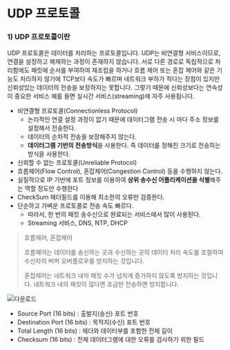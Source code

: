 # UDP 프로토콜

### 1) UDP 프로토콜이란

  UDP 프로토콜은 데이터를 처리하는 프로토콜입니다. UDP는 비연결형 서비스이므로, 연결을 설정하고 해제하는 과정이 존재하지 않습니다. 서로 다른 경로로 독립적으로 처리함에도 패킷에 순서를 부여하여 재조립을 하거나 흐름 제어 또는 혼잡 제어와 같은 기능도 처리하지 않기에 TCP보다 속도가 빠르며 네트워크 부하가 적다는 장점이 있지만 신뢰성있는 데이터의 전송을 보장하지는 못합니다. 그렇기 때문에 신뢰성보다는 연속성이 중요한 서비스 예를 들면 실시간 서비스(streaming)에 자주 사용됩니다.

- 비연결형 프로토콜(Connectionless Protocol)
  - 논리적인 연결 설정 과정이 없기 때문에 데이터그램 전송 시 마다 주소 정보를 설정해서 전송한다.
  - 데이터의 순차적 전송을 보장해주지 않는다.
  - **데이터그램 기반의 전송방식**을 사용한다. 즉 데이터를 정해진 크기로 전송하는 방식을 사용한다.
-  신뢰할 수 없는 프로토콜(Unreliable Protocol)
  - 흐름제어(Flow Control), 혼잡제어(Congestion Control) 등을 수행하지 않는다.
  - 실질적으로 IP 기반에 포트 정보를 이용하여 **상위 송수신 어플리케이션을 식별**해주는 역할 정도만 수행한다
  - CheckSum 헤더필드를 이용해 최소한의 오류만 검증한다.
- 단순하고 가벼운 프로토콜로 전송 속도 빠르다.
  - 따라서, 한 번의 패킷 송수신으로 완료되는 서비스에서 많이 사용된다.
  - Streaming 서비스, DNS, NTP, DHCP

> 흐름제어, 혼잡제어
>
> 흐름제어는 데이터를 송신하는 곳과 수신하는 곳의 데이터 처리 속도를 조절하여 수신자의 버퍼 오버플로우를 방지하는 것입니다.
>
> 혼잡제어는 네트워크 내의 패킷 수가 넘치게 증가하지 않도록 방지하는 것입니다.  네트워크 내의 패킷이 많다면 조금만 전송하면 방지합니다.

![다운로드](https://user-images.githubusercontent.com/59816811/136507072-6e67c883-db89-492e-ba6e-d0d590727154.png)

- Source Port (16 bits) : 출발지(송신) 포트 번호
- Destination Port (16 bits) : 목적지(수신) 포트 번호
- Total Length (16 bits) : 헤더와 데이터부를 포함한 전체 길이
- Checksum (16 bits) : 전체 데이터그램에 대한 오류를 검사하기 위한 필드

